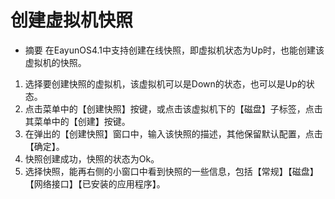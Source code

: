 # 创建虚拟机快照
* 摘要
  在EayunOS4.1中支持创建在线快照，即虚拟机状态为Up时，也能创建该虚拟机的快照。

1. 选择要创建快照的虚拟机，该虚拟机可以是Down的状态，也可以是Up的状态。
1. 点击菜单中的【创建快照】按键，或点击该虚拟机下的【磁盘】子标签，点击其菜单中的【创建】按键。
1. 在弹出的【创建快照】窗口中，输入该快照的描述，其他保留默认配置，点击【确定】。
1. 快照创建成功，快照的状态为Ok。
1. 选择快照，能再右侧的小窗口中看到快照的一些信息，包括【常规】【磁盘】【网络接口】【已安装的应用程序】。
